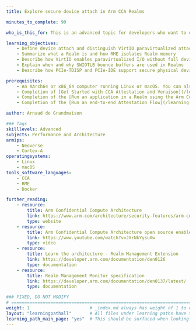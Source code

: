 ```yaml
---
title: Explore secure device attach in Arm CCA Realms

minutes_to_complete: 90

who_is_this_for: This is an advanced topic for developers who want to understand how Arm CCA Realms interact with I/O devices using VirtIO, bounce buffers, and secure device attach mechanisms.

learning_objectives:
    - Define device attach and distinguish VirtIO paravirtualized attach from secure physical device attach
    - Summarize what a Realm is and how RME isolates Realm memory
    - Describe how VirtIO enables paravirtualized I/O without full device emulation
    - Explain when and why SWIOTLB bounce buffers are used in Realms
    - Describe how PCIe‑TDISP and PCIe‑IDE support secure physical device attach and attestation

prerequisites:
    - An AArch64 or x86_64 computer running Linux or macOS. You can also use a cloud instance from one of these [Arm cloud service providers](/learning-paths/servers-and-cloud-computing/csp/).
    - Completion of [Get Started with CCA Attestation and Veraison](/learning-paths/servers-and-cloud-computing/cca-veraison) Learning Path
    - Completion of the [Run an application in a Realm using the Arm Confidential Computing Architecture (CCA)](/learning-paths/servers-and-cloud-computing/cca-container/) Learning Path
    - Completion of the [Run an end-to-end Attestation Flow](/learning-paths/servers-and-cloud-computing/cca-essentials/) Learning Path

author: Arnaud de Grandmaison

### Tags
skilllevels: Advanced
subjects: Performance and Architecture
armips:
    - Neoverse
    - Cortex-A
operatingsystems:
    - Linux
    - macOS
tools_software_languages:
    - CCA
    - RME
    - Docker

further_reading:
    - resource:
        title: Arm Confidential Compute Architecture
        link: https://www.arm.com/architecture/security-features/arm-confidential-compute-architecture
        type: website
    - resource:
        title: Arm Confidential Compute Architecture open source enablement
        link: https://www.youtube.com/watch?v=JXrNkYysuXw
        type: video
    - resource:
        title: Learn the architecture - Realm Management Extension
        link: https://developer.arm.com/documentation/den0126
        type: documentation
    - resource:
        title: Realm Management Monitor specification
        link: https://developer.arm.com/documentation/den0137/latest/
        type: documentation

### FIXED, DO NOT MODIFY
# ================================================================================
weight: 1                       # _index.md always has weight of 1 to order correctly
layout: "learningpathall"       # All files under learning paths have this same wrapper
learning_path_main_page: "yes"  # This should be surfaced when looking for related content. Only set for _index.md of learning path content.
---
```


